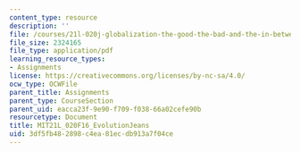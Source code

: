 ```yaml
---
content_type: resource
description: ''
file: /courses/21l-020j-globalization-the-good-the-bad-and-the-in-between-fall-2016/3df5fb482898c4ea81ecdb913a7f04ce_MIT21L_020F16_EvolutionJeans.pdf
file_size: 2324165
file_type: application/pdf
learning_resource_types:
- Assignments
license: https://creativecommons.org/licenses/by-nc-sa/4.0/
ocw_type: OCWFile
parent_title: Assignments
parent_type: CourseSection
parent_uid: eacca23f-9e90-f709-f038-66a02cefe90b
resourcetype: Document
title: MIT21L_020F16_EvolutionJeans
uid: 3df5fb48-2898-c4ea-81ec-db913a7f04ce
---
```

